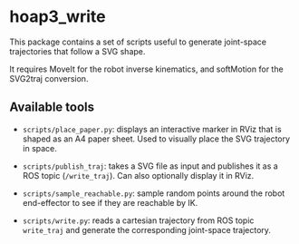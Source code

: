 hoap3\_write
============

This package contains a set of scripts useful to generate joint-space trajectories that
follow a SVG shape.

It requires MoveIt for the robot inverse kinematics, and softMotion for the SVG2traj 
conversion.

Available tools
---------------

- `scripts/place_paper.py`: displays an interactive marker in RViz that is
  shaped as an A4 paper sheet. Used to visually place the SVG trajectory in
  space.

- `scripts/publish_traj`: takes a SVG file as input and publishes it as a ROS
  topic (`/write_traj`). Can also optionally display it in RViz.

- `scripts/sample_reachable.py`: sample random points around the robot
  end-effector to see if they are reachable by IK.

- `scripts/write.py`: reads a cartesian trajectory from ROS topic `write_traj`
  and generate the corresponding joint-space trajectory.


